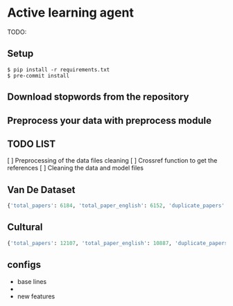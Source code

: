 # Active learning agent
TODO:

## Setup
```
$ pip install -r requirements.txt
$ pre-commit install
```

## Download stopwords from the repository

## Preprocess your data with preprocess module


## TODO LIST
[ ] Preprocessing of the data files cleaning
[ ] Crossref function to get the references
[ ] Cleaning the data and model files


## Van De Dataset
``` python
{'total_papers': 6184, 'total_paper_english': 6152, 'duplicate_papers': 0, 'fulltext_accepted': 43, 'title_accepted': 388, 'libkey_founded': 1318, 'libkey_open_access': 254, 'libkey_fulltext_available': 1156, 'crossref_founded': 1375, 'endnote_papers_founded': 804, 'pdf_manual_founded': 327}
```

## Cultural
```python
{'total_papers': 12107, 'total_paper_english': 10887, 'duplicate_papers': 2768, 'fulltext_accepted': 1379, 'title_accepted': 3080, 'libkey_founded': 3355, 'libkey_open_access': 434, 'libkey_fulltext_available': 2916, 'crossref_founded': 3385, 'endnote_papers_founded': 2165, 'pdf_manual_founded': 6055}
```

## configs

- base lines
-
- new features

